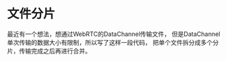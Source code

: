 # 文件分片

最近有一个想法，想通过WebRTC的DataChannel传输文件，
但是DataChannel单次传输的数据大小有限制，所以写了这样一段代码，
把单个文件拆分成多个分片，传输完成之后再进行合并。
